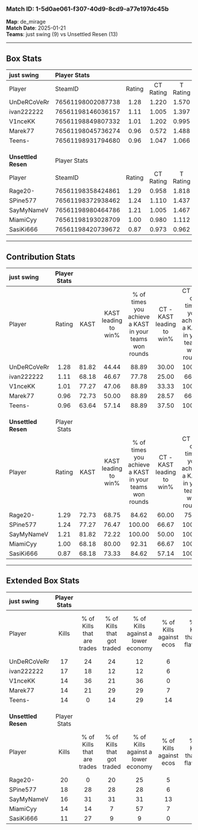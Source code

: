 ### Match ID: 1-5d0ae061-f307-40d9-8cd9-a77e197dc45b  
**Map**: de_mirage  
**Match Date**: 2025-01-21  
**Teams**: just swing (9) vs Unsettled Resen (13)  

---  

## Box Stats  

| **just swing**      | Player Stats      |        |           |          |       |      |       |         |        |      |     |
| :- | :- | :-: | :-: | :-: | :-: | :-: | :-: | :-: | :-: | :-: | :-: |
| Player              | SteamID           | Rating | CT Rating | T Rating | KAST  | ADR  | Kills | Assists | Deaths | K/D  | HS% |
| UnDeRCoVeRr         | 76561198002087738 |  1.28  |   1.220   |  1.570   | 81.82 | 88.6 |  17   |    7    |   15   | 1.13 | 58  |
| ivan222222          | 76561198146036157 |  1.11  |   1.005   |  1.397   | 68.18 | 80.4 |  17   |    3    |   16   | 1.06 | 64  |
| V1nceKK             | 76561198849807332 |  1.01  |   1.202   |  0.995   | 77.27 | 66.7 |  14   |    2    |   16   | 0.88 | 21  |
| Marek77             | 76561198045736274 |  0.96  |   0.572   |  1.488   | 72.73 | 58.3 |  14   |    5    |   16   | 0.88 | 42  |
| Teens-              | 76561198931794680 |  0.96  |   1.047   |  1.066   | 63.64 | 76.1 |  14   |    6    |   16   | 0.88 | 57  |
|                     |                   |        |           |          |       |      |       |         |        |      |     |
|                     |                   |        |           |          |       |      |       |         |        |      |     |
|                     |                   |        |           |          |       |      |       |         |        |      |     |
| **Unsettled Resen** | Player Stats      |        |           |          |       |      |       |         |        |      |     |
| Player              | SteamID           | Rating | CT Rating | T Rating | KAST  | ADR  | Kills | Assists | Deaths | K/D  | HS% |
| Rage20-             | 76561198358424861 |  1.29  |   0.958   |  1.818   | 72.73 | 85.5 |  20   |    5    |   16   | 1.25 | 60  |
| SPine577            | 76561198372938462 |  1.24  |   1.110   |  1.437   | 77.27 | 75.1 |  18   |    1    |   14   | 1.29 | 61  |
| SayMyNameV          | 76561198980464786 |  1.21  |   1.005   |  1.467   | 81.82 | 77.6 |  16   |    8    |   15   | 1.07 | 37  |
| MiamiCyy            | 76561198193028709 |  1.00  |   0.980   |  1.112   | 68.18 | 82.5 |  14   |    4    |   16   | 0.88 | 57  |
| SasiKi666           | 76561198420739672 |  0.87  |   0.973   |  0.962   | 68.18 | 67.2 |  11   |    6    |   15   | 0.73 | 63  |
---  

## Contribution Stats  

| **just swing**      | Player Stats |       |                      |                                                        |                           |                                                             |                          |                                                            |
| :- | :-: | :-: | :-: | :-: | :-: | :-: | :-: | :-: |
| Player              |    Rating    | KAST  | KAST leading to win% | % of times you achieve a KAST in your teams won rounds | CT - KAST leading to win% | CT - % of times you achieve a KAST in your teams won rounds | T - KAST leading to win% | T - % of times you achieve a KAST in your teams won rounds |
| UnDeRCoVeRr         |     1.28     | 81.82 |        44.44         |                         88.89                          |           30.00           |                           100.00                            |          62.50           |                           83.33                            |
| ivan222222          |     1.11     | 68.18 |        46.67         |                         77.78                          |           25.00           |                            66.67                            |          71.43           |                           83.33                            |
| V1nceKK             |     1.01     | 77.27 |        47.06         |                         88.89                          |           33.33           |                           100.00                            |          62.50           |                           83.33                            |
| Marek77             |     0.96     | 72.73 |        50.00         |                         88.89                          |           28.57           |                            66.67                            |          66.67           |                           100.00                           |
| Teens-              |     0.96     | 63.64 |        57.14         |                         88.89                          |           37.50           |                           100.00                            |          83.33           |                           83.33                            |
|                     |              |       |                      |                                                        |                           |                                                             |                          |                                                            |
|                     |              |       |                      |                                                        |                           |                                                             |                          |                                                            |
|                     |              |       |                      |                                                        |                           |                                                             |                          |                                                            |
| **Unsettled Resen** | Player Stats |       |                      |                                                        |                           |                                                             |                          |                                                            |
| Player              |    Rating    | KAST  | KAST leading to win% | % of times you achieve a KAST in your teams won rounds | CT - KAST leading to win% | CT - % of times you achieve a KAST in your teams won rounds | T - KAST leading to win% | T - % of times you achieve a KAST in your teams won rounds |
| Rage20-             |     1.29     | 72.73 |        68.75         |                         84.62                          |           60.00           |                            75.00                            |          72.73           |                           88.89                            |
| SPine577            |     1.24     | 77.27 |        76.47         |                         100.00                         |           66.67           |                           100.00                            |          81.82           |                           100.00                           |
| SayMyNameV          |     1.21     | 81.82 |        72.22         |                         100.00                         |           50.00           |                           100.00                            |          90.00           |                           100.00                           |
| MiamiCyy            |     1.00     | 68.18 |        80.00         |                         92.31                          |           66.67           |                           100.00                            |          88.89           |                           88.89                            |
| SasiKi666           |     0.87     | 68.18 |        73.33         |                         84.62                          |           57.14           |                           100.00                            |          87.50           |                           77.78                            |
---  

## Extended Box Stats  

| **just swing**      | Player Stats |                            |                            |                                    |                         |                              |                                 |        |                             |                                     |                          |                               |                            |
| :- | :-: | :-: | :-: | :-: | :-: | :-: | :-: | :-: | :-: | :-: | :-: | :-: | :-: |
| Player              |    Kills     | % of Kills that are trades | % of Kills that got traded | % of Kills against a lower economy | % of Kills against ecos | % of Kills that are flawless | % of Kills that are close duels | Deaths | % of Deaths that get traded | % of Deaths against a lower economy | % of Deaths against ecos | % of Deaths that are flawless | % of Deaths that are close |
| UnDeRCoVeRr         |      17      |             24             |             24             |                 12                 |            6            |              65              |                0                |   15   |             27              |                 20                  |            0             |              60               |             7              |
| ivan222222          |      17      |             18             |             12             |                 12                 |            6            |              59              |                6                |   16   |             19              |                 25                  |            0             |              63               |             0              |
| V1nceKK             |      14      |             36             |             21             |                 36                 |            0            |              79              |                0                |   16   |             25              |                 19                  |            0             |              81               |             0              |
| Marek77             |      14      |             21             |             29             |                 29                 |            7            |              57              |                7                |   16   |              6              |                 19                  |            0             |              63               |             0              |
| Teens-              |      14      |             0              |             14             |                 29                 |           14            |              79              |                0                |   16   |             25              |                 25                  |            0             |              69               |             6              |
|                     |              |                            |                            |                                    |                         |                              |                                 |        |                             |                                     |                          |                               |                            |
|                     |              |                            |                            |                                    |                         |                              |                                 |        |                             |                                     |                          |                               |                            |
|                     |              |                            |                            |                                    |                         |                              |                                 |        |                             |                                     |                          |                               |                            |
| **Unsettled Resen** | Player Stats |                            |                            |                                    |                         |                              |                                 |        |                             |                                     |                          |                               |                            |
| Player              |    Kills     | % of Kills that are trades | % of Kills that got traded | % of Kills against a lower economy | % of Kills against ecos | % of Kills that are flawless | % of Kills that are close duels | Deaths | % of Deaths that get traded | % of Deaths against a lower economy | % of Deaths against ecos | % of Deaths that are flawless | % of Deaths that are close |
| Rage20-             |      20      |             0              |             20             |                 25                 |            5            |              60              |                0                |   16   |             31              |                 19                  |            6             |              69               |             0              |
| SPine577            |      18      |             28             |             28             |                 28                 |            6            |              83              |                6                |   14   |             14              |                 21                  |            7             |              86               |             7              |
| SayMyNameV          |      16      |             31             |             31             |                 31                 |           13            |              88              |                0                |   15   |             13              |                 13                  |            0             |              80               |             0              |
| MiamiCyy            |      14      |             14             |             7              |                 57                 |            7            |              36              |                7                |   16   |             13              |                 19                  |            6             |              50               |             6              |
| SasiKi666           |      11      |             27             |             9              |                 9                  |            0            |              64              |                0                |   15   |             27              |                 20                  |            0             |              53               |             0              |
